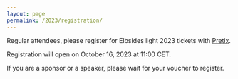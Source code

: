 ```yaml
---
layout: page
permalink: /2023/registration/
---
```


Regular attendees, please register for Elbsides light 2023
tickets with [Pretix](https://pretix.eu/elbsides/elbsides2023/).

Registration will open on October 16, 2023 at 11:00 CET.

If you are a sponsor or a speaker, please wait for your voucher to register.
